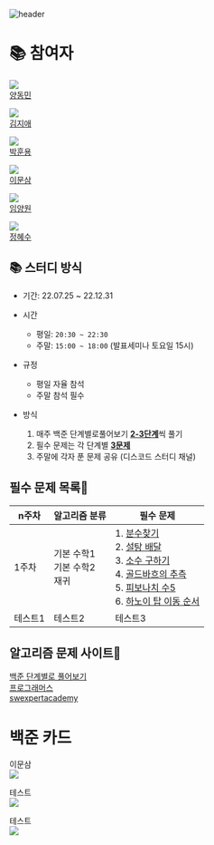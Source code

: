 ![header](https://capsule-render.vercel.app/api?type=waving&color=auto&height=300&section=header&text=브론즈에서%20플레까지!&desc=%20📚(SSAFY%208기%20알고리즘%20스터디)📚&fontSize=49)
<div align=left>
    <h1>📚 참여자</h1>
    <p>
        <img src="http://mazassumnida.wtf/api/mini/generate_badge?boj=fpdhslr7">
        <br>
        <a href='#'>양동민</a>
    </p>
    <p>
        <img src="http://mazassumnida.wtf/api/mini/generate_badge?boj=fpdhslr7">
        <br>
        <a href='#'>김지애</a>
    </p>
    <p>
        <img src="http://mazassumnida.wtf/api/mini/generate_badge?boj=fpdhslr7">
        <br>
        <a href='#'>박훈용</a>
    </p>
    <p>
        <img src="http://mazassumnida.wtf/api/mini/generate_badge?boj=fpdhslr7">
        <br>
        <a href='https://github.com/moonthree'>이문삼</a>
    </p>
    <p>
        <img src="http://mazassumnida.wtf/api/mini/generate_badge?boj=fpdhslr7">
        <br>
        <a href='#'>임양원</a>
    </p>
    <p>
        <img src="http://mazassumnida.wtf/api/mini/generate_badge?boj=fpdhslr7">
        <br>
        <a href='#'>정혜수</a>
    </p>
    
</div>

## 📚 스터디 방식

- 기간: 22.07.25 ~ 22.12.31

- 시간
    - 평일: `20:30 ~ 22:30`
    - 주말: `15:00 ~ 18:00` (발표세미나 토요일 15시)
- 규정
    - 평일 자율 참석
    - 주말 참석 필수
- 방식
    1. 매주 백준 단계별로풀어보기 <u>**2-3단계**</u>씩 풀기
    2. 필수 문제는 각 단계별 <u>**3문제**</u>
    3. 주말에 각자 푼 문제 공유 (디스코드 스터디 채널)

## 필수 문제 목록🌳
|n주차|알고리즘 분류|필수 문제|
|------|---|---|
|1주차|기본 수학1 <br/> 기본 수학2 <br/> 재귀<br/> |1. [분수찾기](https://www.acmicpc.net/problem/1193)<br/> 2. [설탕 배달](https://www.acmicpc.net/problem/2839)<br/> 3. [소수 구하기](https://www.acmicpc.net/problem/1929)<br/> 4. [골드바흐의 추측](https://www.acmicpc.net/problem/9020)<br/> 5. [피보나치 수5](https://www.acmicpc.net/problem/10870)<br/> 6. [하노이 탑 이동 순서](https://www.acmicpc.net/problem/11729)<br/>|
|테스트1|테스트2|테스트3|

<!-- <table>
  <tr>
    <th>주차</th>
    <th>알고리즘 분류</th>
    <th>문제</th>
  </tr>
  <tr>
    <td colspan = 3>1주차</td>
    <td colspan = 3>입출력과 사칙연산</td>
    <td><a href="https://www.acmicpc.net/problem/2557">Hello World</a></td>
  </tr>
  <tr>
    <td>내용</td>
    <td>내용</td>
    <td>내용</td>
  </tr>
</table> -->

## 알고리즘 문제 사이트📖
[백준 단계별로 풀어보기](https://www.acmicpc.net/step) <br/>
[프로그래머스](https://programmers.co.kr/) <br/>
[swexpertacademy](https://swexpertacademy.com/main/main.do) <br/>

<div>
    <h1>백준 카드</h1>
    <p>
        이문삼
        <br>
        <img align='center' src="http://mazassumnida.wtf/api/v2/generate_badge?boj=fpdhslr7">
    </p>
    <p>
        테스트
        <br>
        <img align='center' src="http://mazassumnida.wtf/api/v2/generate_badge?boj=yms737">
    </p>
    <p>
        테스트
        <br>
        <img align='center' src="http://mazassumnida.wtf/api/v2/generate_badge?boj=meanwo0603">
    </p>
</div>
